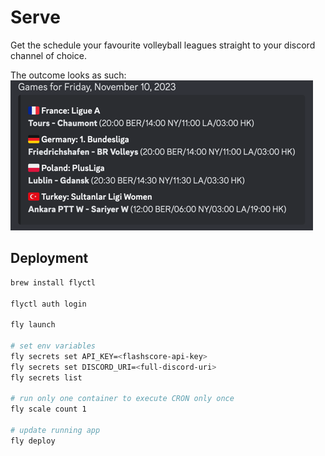 # Serve

Get the schedule your favourite volleyball leagues straight to your discord channel of choice.

The outcome looks as such:
![img.png](img.png)

## Deployment
```bash
brew install flyctl

flyctl auth login

fly launch

# set env variables
fly secrets set API_KEY=<flashscore-api-key>                                                                                                                        
fly secrets set DISCORD_URI=<full-discord-uri>
fly secrets list

# run only one container to execute CRON only once
fly scale count 1

# update running app
fly deploy
```